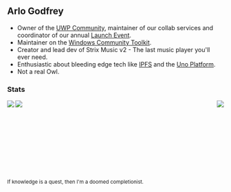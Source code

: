 ## Arlo Godfrey
- Owner of the [UWP Community](https://uwpcommunity.com/), maintainer of our collab services and coordinator of our annual [Launch Event](https://uwpcommunity.com/launch/2021/).
- Maintainer on the [Windows Community Toolkit](https://aka.ms/windowstoolkit).
- Creator and lead dev of Strix Music v2 - The last music player you'll ever need.
- Enthusiastic about bleeding edge tech like [IPFS](https://www.youtube.com/watch?v=5Uj6uR3fp-U) and the [Uno Platform](https://platform.uno/).
- Not a real Owl.

### Stats


  <img align="right" src="https://github-readme-stats.vercel.app/api/top-langs/?username=Arlodotexe&layout=compact" />

  <img align="center" src="https://github-readme-stats.vercel.app/api?username=Arlodotexe&count_private=true" />
  

  <img align="left" src="https://github-readme-stats.vercel.app/api/wakatime?username=Arlodotexe" />

<br />
<br />
<br />
<br />
<br />
<br />
<br />
<br />
<br />
<br />
  
<sub>If knowledge is a quest, then I'm a doomed completionist.</sub>
